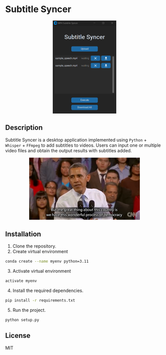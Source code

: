 # Subtitle Syncer

<p align="center" width="100%">
    <img width="40%" src="/static/sample_en.png"> 
</p>

## Description

Subtitle Syncer is a desktop application implemented using `Python` + `Whisper` + `FFmpeg` to add subtitles to videos. Users can input one or multiple video files and obtain the output results with subtitles added.

<p align="center" width="100%">
    <img width="70%" src="/static/sample_speech.png"> 
</p>

## Installation

1. Clone the repository.
2. Create virtual environment

```sh
conda create --name myenv python=3.11
```

3. Activate virtual environment

```sh
activate myenv
```

4. Install the required dependencies.

```sh
pip install -r requirements.txt
```

5. Run the project.

```sh
python setup.py
```

## License

MIT
